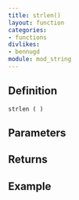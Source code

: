 ```yaml
---
title: strlen()
layout: function
categories:
- functions
divlikes:
- bennugd
module: mod_string
---
```


## Definition

    strlen ( )

## Parameters

## Returns

## Example
